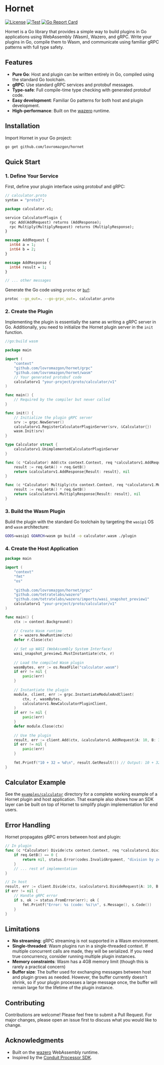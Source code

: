# Hornet

[![License](https://img.shields.io/github/license/lovromazgon/hornet)](https://github.com/lovromazgon/hornet/blob/main/LICENSE)
[![Test](https://github.com/lovromazgon/hornet/actions/workflows/test.yml/badge.svg)](https://github.com/lovromazgon/hornet/actions/workflows/test.yml)
[![Go Report Card](https://goreportcard.com/badge/github.com/lovromazgon/hornet)](https://goreportcard.com/report/github.com/lovromazgon/hornet)

Hornet is a Go library that provides a simple way to build plugins in Go
applications using WebAssembly (Wasm), Wazero, and gRPC. Write your plugins in
Go, compile them to Wasm, and communicate using familiar gRPC patterns with full
type safety.

## Features

- **Pure Go**: Host and plugin can be written entirely in Go, compiled using the
  standard Go toolchain.
- **gRPC**: Use standard gRPC services and protobuf messages.
- **Type-safe**: Full compile-time type checking with generated protobuf code.
- **Easy development**: Familiar Go patterns for both host and plugin development.
- **High-performance**: Built on the [wazero](https://wazero.io/) runtime.

## Installation

Import Hornet in your Go project:

```bash
go get github.com/lovromazgon/hornet
```

## Quick Start

### 1. Define Your Service

First, define your plugin interface using protobuf and gRPC:

```protobuf
// calculator.proto
syntax = "proto3";

package calculator.v1;

service CalculatorPlugin {
  rpc Add(AddRequest) returns (AddResponse);
  rpc Multiply(MultiplyRequest) returns (MultiplyResponse);
}

message AddRequest {
  int64 a = 1;
  int64 b = 2;
}

message AddResponse {
  int64 result = 1;
}

// ... other messages
```

Generate the Go code using `protoc` or [`buf`](https://buf.build/docs/cli/):

```bash
protoc --go_out=. --go-grpc_out=. calculator.proto
```

### 2. Create the Plugin

Implementing the plugin is essentially the same as writing a gRPC server in Go.
Additionally, you need to initialize the Hornet plugin server in the `init`
function.

```go
//go:build wasm

package main

import (
    "context"
    "github.com/lovromazgon/hornet/grpc"
    "github.com/lovromazgon/hornet/wasm"
    // Your generated protobuf code
    calculatorv1 "your-project/proto/calculator/v1"
)

func main() {
    // Required by the compiler but never called
}

func init() {
    // Initialize the plugin gRPC server
    srv := grpc.NewServer()
    calculatorv1.RegisterCalculatorPluginServer(srv, &Calculator{})
    wasm.Init(srv)
}

type Calculator struct {
    calculatorv1.UnimplementedCalculatorPluginServer
}

func (c *Calculator) Add(ctx context.Context, req *calculatorv1.AddRequest) (*calculatorv1.AddResponse, error) {
    result := req.GetA() + req.GetB()
    return &calculatorv1.AddResponse{Result: result}, nil
}

func (c *Calculator) Multiply(ctx context.Context, req *calculatorv1.MultiplyRequest) (*calculatorv1.MultiplyResponse, error) {
    result := req.GetA() * req.GetB()
    return &calculatorv1.MultiplyResponse{Result: result}, nil
}
```

### 3. Build the Wasm Plugin

Build the plugin with the standard Go toolchain by targeting the `wasip1` OS and
`wasm` architecture:

```bash
GOOS=wasip1 GOARCH=wasm go build -o calculator.wasm ./plugin
```

### 4. Create the Host Application

```go
package main

import (
    "context"
    "fmt"
    "os"
    
    "github.com/lovromazgon/hornet/grpc"
    "github.com/tetratelabs/wazero"
    "github.com/tetratelabs/wazero/imports/wasi_snapshot_preview1"
    calculatorv1 "your-project/proto/calculator/v1"
)

func main() {
    ctx := context.Background()
    
    // Create Wasm runtime
    r := wazero.NewRuntime(ctx)
    defer r.Close(ctx)
    
    // Set up WASI (WebAssembly System Interface)
    wasi_snapshot_preview1.MustInstantiate(ctx, r)
    
    // Load the compiled Wasm plugin
    wasmBytes, err := os.ReadFile("calculator.wasm")
    if err != nil {
        panic(err)
    }
    
    // Instantiate the plugin
    module, client, err := grpc.InstantiateModuleAndClient(
        ctx, r, wasmBytes, 
        calculatorv1.NewCalculatorPluginClient,
    )
    if err != nil {
        panic(err)
    }
    defer module.Close(ctx)
    
    // Use the plugin
    result, err := client.Add(ctx, &calculatorv1.AddRequest{A: 10, B: 32})
    if err != nil {
        panic(err)
    }
    
    fmt.Printf("10 + 32 = %d\n", result.GetResult()) // Output: 10 + 32 = 42
}
```

## Calculator Example

See the [`examples/calculator`](./examples/calculator) directory for a complete
working example of a Hornet plugin and host application. That example also shows
how an SDK layer can be built on top of Hornet to simplify plugin implementation
for end users.

## Error Handling

Hornet propagates gRPC errors between host and plugin:

```go
// In plugin
func (c *Calculator) Divide(ctx context.Context, req *calculatorv1.DivideRequest) (*calculatorv1.DivideResponse, error) {
    if req.GetB() == 0 {
        return nil, status.Error(codes.InvalidArgument, "division by zero")
    }
    // ... rest of implementation
}

// In host
result, err := client.Divide(ctx, &calculatorv1.DivideRequest{A: 10, B: 0})
if err != nil {
    // Handle gRPC error
    if s, ok := status.FromError(err); ok {
        fmt.Printf("Error: %s (code: %s)\n", s.Message(), s.Code())
    }
}
```

## Limitations

- **No streaming**: gRPC streaming is not supported in a Wasm environment.
- **Single-threaded**: Wasm plugins run in a single-threaded context. If multiple
  concurrent calls are made, they will be serialized. If you need true concurrency,
  consider running multiple plugin instances.
- **Memory constraints**: Wasm has a 4GB memory limit (though this is rarely a
  practical concern)
- **Buffer size**: The buffer used for exchanging messages between host and plugin
  grows as needed. However, the buffer currently doesn't shrink, so if your plugin
  processes a large message once, the buffer will remain large for the lifetime
  of the plugin instance.

## Contributing

Contributions are welcome! Please feel free to submit a Pull Request. For major
changes, please open an issue first to discuss what you would like to change.

## Acknowledgments

- Built on the [wazero](https://wazero.io/) WebAssembly runtime.
- Inspired by the [Conduit Processor SDK](https://github.com/ConduitIO/conduit-processor-sdk).

